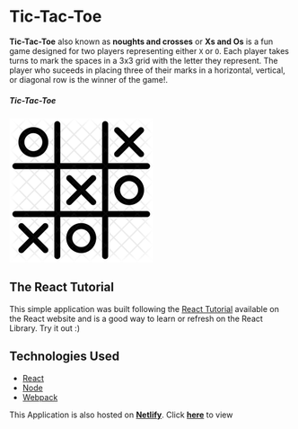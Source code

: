 # Tic-Tac-Toe
**Tic-Tac-Toe** also known as **noughts and crosses** or **Xs and Os** is a fun game designed for two players representing either `X` or `O`. Each player takes turns to mark the spaces in a 3x3 grid with the letter they represent. The player who suceeds in placing three of their marks in a  horizontal, vertical, or diagonal row is the winner of the game!.

##### Tic-Tac-Toe
![Tic Tac Toe](docs/tic-tac-toe.png?raw=true "Prisma Admin view")

## The React Tutorial
This simple application was built following the [React Tutorial](https://reactjs.org/tutorial/tutorial.html) available on the React website and is a good way to learn or refresh on the React Library. Try it out :)

## Technologies Used
* [React](https://reactjs.org/)
* [Node](https://nodejs.org/)
* [Webpack](https://webpack.js.org/)

This Application is also hosted on **[Netlify](https://www.netlify.com/)**. Click **[here](https://tic-tac-toe-95c24c.netlify.com)** to view 
